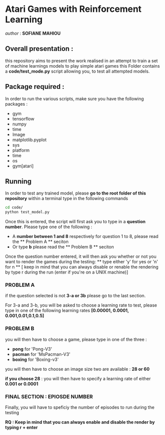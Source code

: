 # Atari Games with Reinforcement Learning

*author* : **SOFIANE MAHIOU**

## Overall presentation : 

this repository aims to present the work realised in an attempt to train a set of machine learnings models to play simple atari games this Folder contains a **code/test_mode.py** script allowing you, to test all attempted models.

## Package required :	

In order to run the various scripts, make sure you have the following packages : 

* gym
* tensorflow
* numpy
* time
* Image
* matplotlib.pyplot
* sys
* platform
* time
* os
* gym[atari]

## Running 

In order to test any trained model, please **go to the root folder of this repository** within a terminal type in the following commands

```sh
cd code/
python test_model.py

```

Once this is entered, the script will first ask you to type in a **question number**. Please type one of the following : 
* A **number between 1 and 8** respectively for question 1 to 8, please read the ** Problem A **  seciton
* Or type **b** please read the ** Problem B **  seciton

Once the question number entered, it will then ask you whether or not you want  to render the games during the testing: ** type either 'y' for yes or 'n' for n ** [ keep in mind that you can always disable or renable the rendering by type r during the run (enter if you're on a UNIX machine)]


### PROBLEM A

if the question selected is not **3-a or 3b** please go to the last section.

For 3-a and 3-b, you will be asked to choose a learning rate to test, please type in one of the following learning rates **[0.00001, 0.0001, 0.001,0.01,0.1,0.5]** 


### PROBLEM B 

you will then have to choose a game, please type in one of the three : 

* **pong** for 'Pong-V3'
* **pacman** for 'MsPacman-V3'
* **boxing** for 'Boxing-v3'

you will then have to choose an image size two are available : **28 or 60**

**if you choose 28** :  you will then have to specify a learning rate of either **0.001 or 0.0001**


### FINAL SECTION : EPIOSDE NUMBER

Finally, you will have to speficiy the number of episodes to run during the testing

**RQ : Keep in mind that you can always enable and disable the render by typing r + enter** 

